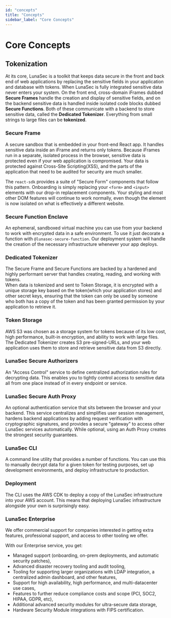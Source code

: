 ```yaml
---
id: "concepts"
title: "Concepts"
sidebar_label: "Core Concepts"
---
```


# Core Concepts

## Tokenization
At its core, LunaSec is a toolkit that keeps data secure in the front and back end of web applications by replacing the sensitive 
fields in your application and database with tokens.  When LunaSec is fully integrated sensitive data never enters
your system.  On the front end, cross-domain iFrames dubbed **Secure Frames** handle the creation and display of sensitive fields, 
and on the backend sensitive data is handled inside isolated code blocks dubbed **Secure Functions**.  Both of these communicate with a backend to store 
sensitive data, called the **Dedicated Tokenizer**.  Everything from small strings to large files can be **tokenized**.

### Secure Frame
A secure sandbox that is embedded in your front-end React app. It handles sensitive data inside an iFrame and returns only tokens.
Because iFrames run in a separate, isolated process in the browser, sensitive data is protected even if your web application is compromised.
Your data is protected against Cross-Site Scripting(XSS), and the parts of the application that need to be audited for security are much smaller.

The `react-sdk` provides a suite of "Secure Form" components that follow this pattern. 
Onboarding is simply replacing your `<form>` and `<input>` elements with our drop-in replacement components.  Your styling and most other DOM features 
will continue to work normally, even though the element is now isolated on what is effectively a different website.

### Secure Function Enclave
An ephemeral, sandboxed virtual machine you can use from your backend to work with encrypted data in a safe environment.
To use it just decorate a function with `@lunasec-secure-function`.  Our deployment system will handle the creation of the necessary
infrastructure whenever your app deploys.

### Dedicated Tokenizer
The Secure Frame and Secure Functions are backed by a hardened and highly performant server that handles creating, reading, and working with tokens.  
When data is tokenized and sent to Token Storage,
it is encrypted with a unique storage key based on the token(which your application stores) and other secret keys, ensuring that the token
can only be used by someone who both has a copy of the token and has been granted permission by your application to retrieve it.

### Token Storage
AWS S3 was chosen as a storage system for tokens because of its low cost, high performance, built-in encryption, and 
ability to work with large files.  The Dedicated Tokenizer creates S3 pre-signed-URLs, and your web application uses them to store and retrieve
sensitive data from S3 directly.

### LunaSec Secure Authorizers
An "Access Control" service to define centralized authorization rules for decrypting data.
This enables you to tightly control access to sensitive data all from one place instead of in every endpoint or service.

### LunaSec Secure Auth Proxy
An optional authentication service that sits between the browser and your backend.
This service centralizes and simplifies user session management,
hardens backend applications by adding request verification with cryptographic signatures,
and provides a secure "gateway" to access other LunaSec services automatically. While optional, using an Auth Proxy creates 
the strongest security guarantees.

### LunaSec CLI
A command line utility that provides a number of functions. You can use this to manually decrypt data for a given token for testing purposes,
set up development environments, and deploy infrastructure to production.

### Deployment
The CLI uses the AWS CDK to deploy a copy of the LunaSec infrastructure into your AWS account.  This means that deploying LunaSec infrastructure
alongside your own is surprisingly easy.  

### LunaSec Enterprise
We offer commercial support for companies interested in getting extra features, professional support, and access to other tooling we offer.

With our Enterprise service, you get:
- Managed support (onboarding, on-prem deployments, and automatic security patches),
- Advanced disaster recovery tooling and audit tooling,
- Tooling for supporting larger organizations with LDAP integration, a centralized admin dashboard, and other features,
- Support for high availability, high performance, and multi-datacenter use cases,
- Features to further reduce compliance costs and scope (PCI, SOC2, HIPAA, GDPR, etc),
- Additional advanced security modules for ultra-secure data storage,
- Hardware Security Module integrations with FIPS certification.
